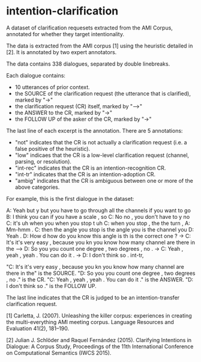 # intention-clarification
A dataset of clarification requesets extracted from the AMI Corpus, annotated for whether they target intentionality.

The data is extracted from the AMI corpus [1] using the heuristic detailed in [2]. It is annotated by two expert annotators.

The data contains 338 dialogues, separated by double linebreaks.

Each dialogue contains:
- 10 utterances of prior context.
- the SOURCE of the clarification request (the utterance that is clarified), marked by "->"
- the clarification request (CR) itself, marked by "-->"
- the ANSWER to the CR, marked by "->"
- the FOLLOW UP of the asker of the CR, marked by "->"

The last line of each excerpt is the annotation. There are 5 annotations:
- "not" indicates that the CR is not actually a clarification request (i.e. a false positive of the heuristic).
- "low" indicaes that the CR is a low-level clarification request (channel, parsing, or resolution).
- "int-rec" indicates that the CR is an intention-recognition CR.
- "int-tr" indicates that the CR is an intention-adoption CR.
- "ambig" indicates that the CR is ambiguous between one or more of the above categories.

For example, this is the first dialogue in the dataset:

A: Yeah but y but you have to go through all the channels if you want to go
B: I think you can if you have a scale , so
C: No no , you don't have to y no
C: it's uh when you when you stop t uh
C: when you stop , the the turn ,
A: Mm-hmm .
C: then the angle you stop is the angle you is the channel you
D: Yeah .
D: How d how do you know this angle is th is the correct one ?
-> C: It's it's very easy , because you kn you know how many channel are there in the
--> D: So you you count one degree , two degrees , no .
-> C: Yeah , yeah , yeah . You can do it .
-> D: I don't think so .
int-tr,

"C: It's it's very easy , because you kn you know how many channel are there in the" is the SOURCE.
"D: So you you count one degree , two degrees , no ." is the CR.
"C: Yeah , yeah , yeah . You can do it ." is the  ANSWER.
"D: I don't think so ." is the FOLLOW UP.

The last line indicates that the CR is judged to be an intention-transfer clarification request.


[1] Carletta, J. (2007). Unleashing the killer corpus: experiences in creating the multi-everything AMI meeting corpus. Language Resources and Evaluation 41(2), 181–190.

[2] Julian J. Schlöder and Raquel Fernández (2015). Clarifying Intentions in Dialogue: A Corpus Study, Proceedings of the 11th International Conference on Computational Semantics (IWCS 2015).
